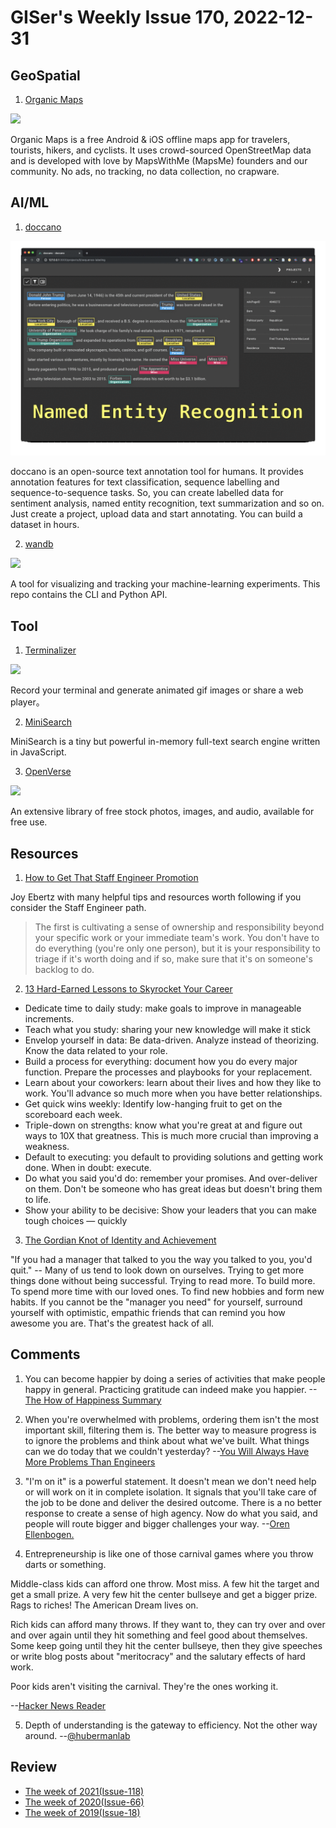 # GISer's Weekly Issue 170, 2022-12-31

## GeoSpatial

1. [Organic Maps](https://github.com/organicmaps/organicmaps)

![](https://github.com/organicmaps/organicmaps/raw/master/android/src/fdroid/play/listings/en-US/graphics/phone-screenshots/1.jpg)

Organic Maps is a free Android & iOS offline maps app for travelers, tourists, hikers, and cyclists. It uses crowd-sourced OpenStreetMap data and is developed with love by MapsWithMe (MapsMe) founders and our community. No ads, no tracking, no data collection, no crapware.

## AI/ML

1. [doccano](https://github.com/doccano/doccano)

![](https://raw.githubusercontent.com/doccano/doccano/master/docs/images/demo/demo.gif)

doccano is an open-source text annotation tool for humans. It provides annotation features for text classification, sequence labelling and sequence-to-sequence tasks. So, you can create labelled data for sentiment analysis, named entity recognition, text summarization and so on. Just create a project, upload data and start annotating. You can build a dataset in hours.

2. [wandb](https://github.com/wandb/wandb)

![](https://camo.githubusercontent.com/142884846370535458dabeb5e009c320a259e9f25b2407ee18ba59ea53c0b64d/68747470733a2f2f692e696d6775722e636f6d2f5455333451465a2e706e67)

A tool for visualizing and tracking your machine-learning experiments. This repo contains the CLI and Python API.

## Tool

1. [Terminalizer](https://github.com/faressoft/terminalizer)

![](https://github.com/faressoft/terminalizer/raw/master/img/demo.gif?raw=true)

Record your terminal and generate animated gif images or share a web player。

2. [MiniSearch](https://github.com/lucaong/minisearch)

MiniSearch is a tiny but powerful in-memory full-text search engine written in JavaScript.

3. [OpenVerse](https://wordpress.org/openverse/)

![](https://cdn.beekka.com/blogimg/asset/202209/bg2022092904.webp)

An extensive library of free stock photos, images, and audio, available for free use.

## Resources

1. [How to Get That Staff Engineer Promotion](https://jkebertz.medium.com/how-to-get-that-staff-engineer-promotion-837cb19fbf44)

Joy Ebertz with many helpful tips and resources worth following if you consider the Staff Engineer path.

> The first is cultivating a sense of ownership and responsibility beyond your specific work or your immediate team's work.
> You don't have to do everything (you're only one person), but it is your responsibility to triage if it's worth doing and if so, make sure that it's on someone's backlog to do.

2. [13 Hard-Earned Lessons to Skyrocket Your Career](https://twitter.com/adcock_brett/status/1603050437094961153)

- Dedicate time to daily study: make goals to improve in manageable increments.
- Teach what you study: sharing your new knowledge will make it stick
- Envelop yourself in data: Be data-driven. Analyze instead of theorizing. Know the data related to your role.
- Build a process for everything: document how you do every major function. Prepare the processes and playbooks for your replacement.
- Learn about your coworkers: learn about their lives and how they like to work. You'll advance so much more when you have better relationships.
- Get quick wins weekly: Identify low-hanging fruit to get on the scoreboard each week.
- Triple-down on strengths: know what you're great at and figure out ways to 10X that greatness. This is much more crucial than improving a weakness.
- Default to executing: you default to providing solutions and getting work done. When in doubt: execute.
- Do what you said you'd do: remember your promises. And over-deliver on them. Don't be someone who has great ideas but doesn't bring them to life.
- Show your ability to be decisive: Show your leaders that you can make tough choices — quickly

3. [The Gordian Knot of Identity and Achievement](https://radreads.co/identity-achievement/)

"If you had a manager that talked to you the way you talked to you, you'd quit." -- Many of us tend to look down on ourselves. Trying to get more things done without being successful. Trying to read more. To build more. To spend more time with our loved ones. To find new hobbies and form new habits. If you cannot be the "manager you need" for yourself, surround yourself with optimistic, empathic friends that can remind you how awesome you are. That's the greatest hack of all.

## Comments

1. You can become happier by doing a series of activities that make people happy in general. Practicing gratitude can indeed make you happier.
   --[The How of Happiness Summary](https://fourminutebooks.com/the-how-of-happiness-summary/)

2. When you're overwhelmed with problems, ordering them isn't the most important skill, filtering them is. The better way to measure progress is to ignore the problems and think about what we've built. What things can we do today that we couldn't yesterday?
   --[You Will Always Have More Problems Than Engineers](https://betterprogramming.pub/you-will-always-have-more-problems-than-engineers-aafff94a4623)

3. "I'm on it" is a powerful statement. It doesn't mean we don't need help or will work on it in complete isolation. It signals that you'll take care of the job to be done and deliver the desired outcome. There is a no better response to create a sense of high agency. Now do what you said, and people will route bigger and bigger challenges your way.
   --[Oren Ellenbogen.](https://softwareleadweekly.com/issues/527)

4. Entrepreneurship is like one of those carnival games where you throw darts or something.

Middle-class kids can afford one throw. Most miss. A few hit the target and get a small prize. A very few hit the center bullseye and get a bigger prize. Rags to riches! The American Dream lives on.

Rich kids can afford many throws. If they want to, they can try over and over and over again until they hit something and feel good about themselves. Some keep going until they hit the center bullseye, then they give speeches or write blog posts about "meritocracy" and the salutary effects of hard work.

Poor kids aren't visiting the carnival. They're the ones working it.

--[Hacker News Reader](https://news.ycombinator.com/item?id=15659076)

5. Depth of understanding is the gateway to efficiency. Not the other way around.
   --[@hubermanlab](https://twitter.com/hubermanlab/status/1607443691836440577)

## Review

- [The week of 2021(Issue-118)](https://github.com/lkcozy/weekly/blob/master/docs/2021/issue-118.md)
- [The week of 2020(Issue-66)](https://github.com/lkcozy/weekly/blob/master/docs/2020/issue-66.md)
- [The week of 2019(Issue-18)](https://github.com/lkcozy/weekly/blob/master/docs/2019/issue-18.md)
